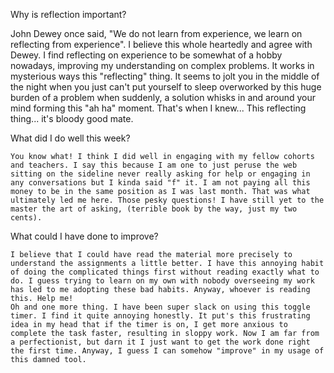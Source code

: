
Why is reflection important?

John Dewey once said, "We do not learn from experience, we learn on reflecting from experience". I believe this whole heartedly and agree with Dewey. I find reflecting on experience to be somewhat of a hobby nowadays, improving my understanding on complex problems. It works in mysterious ways this "reflecting" thing. It seems to jolt you in the middle of the night when you just can't put yourself to sleep overworked by this huge burden of a problem when suddenly, a solution whisks in and around your mind forming this "ah ha" moment. That's when I knew... This reflecting thing... it's bloody good mate. 

What did I do well this week?

	You know what! I think I did well in engaging with my fellow cohorts and teachers. I say this because I am one to just peruse the web sitting on the sideline never really asking for help or engaging in any conversations but I kinda said "f" it. I am not paying all this money to be in the same position as I was last month. That was what ultimately led me here. Those pesky questions! I have still yet to the master the art of asking, (terrible book by the way, just my two cents).
	
What could I have done to improve?

	I believe that I could have read the material more precisely to understand the assignments a little better. I have this annoying habit of doing the complicated things first without reading exactly what to do. I guess trying to learn on my own with nobody overseeing my work has led to me adopting these bad habits. Anyway, whoever is reading this. Help me!
	Oh and one more thing. I have been super slack on using this toggle timer. I find it quite annoying honestly. It put's this frustrating idea in my head that if the timer is on, I get more anxious to complete the task faster, resulting in sloppy work. Now I am far from a perfectionist, but darn it I just want to get the work done right the first time. Anyway, I guess I can somehow "improve" in my usage of this damned tool. 
